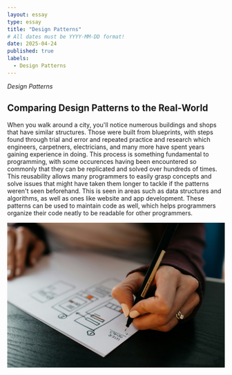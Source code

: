 ```yaml
---
layout: essay
type: essay
title: "Design Patterns"
# All dates must be YYYY-MM-DD format!
date: 2025-04-24
published: true
labels:
  - Design Patterns
---
```




*Design Patterns*


## Comparing Design Patterns to the Real-World

When you walk around a city, you'll notice numerous buildings and shops that have similar structures. Those were built from blueprints, with steps found through trial and error and repeated practice and research which engineers, carpetners, electricians, and many more have spent years gaining experience in doing. This process is something fundamental to programming, with some occurences having been encountered so commonly that they can be replicated and solved over hundreds of times. This reusability allows many programmers to easily grasp concepts and solve issues that might have taken them longer to tackle if the patterns weren't seen beforehand. This is seen in areas such as  data structures and algorithms, as well as ones like website and app development. These patterns can be used to maintain code as well, which helps programmers organize their code neatly to be readable for other programmers. 

<img width="550px" class="rounded float-start pe-4" src="../img/kelly-sikkema-v9FQR4tbIq8-unsplash.jpg">

## 
